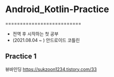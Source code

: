 # Android_Kotlin-Practice
==========================
* 전역 후 시작하는 첫 공부     
* (2021.08.04 ~ ) 안드로이드 코틀린 
## Practice 1
뷰바인딩
https://sukzoon1234.tistory.com/33

